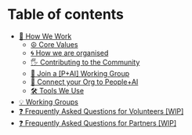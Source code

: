 # Table of contents

* [💙 How We Work](README.md)
  * [☮ Core Values](how-we-work/core-values.md)
  * [🌀 How we are organised](how-we-work/how-we-are-organised.md)
  * [🖐 Contributing to the Community](how-we-work/contributing-to-the-community.md)
  * [👊 Join a \[P+AI\] Working Group](how-we-work/guide-join-a-p+ai-working-group.md)
  * [🤝 Connect your Org to People+AI](how-we-work/guide-connect-your-org-to-people+ai.md)
  * [🛠 Tools We Use](how-we-work/tools-we-use.md)
* [💡 Working Groups](p+ai-working-groups.md)
* [❓ Frequently Asked Questions for Volunteers \[WIP\]](frequently-asked-questions-for-volunteers-wip.md)
* [❓ Frequently Asked Questions for Partners \[WIP\]](frequently-asked-questions-for-partners-wip.md)
